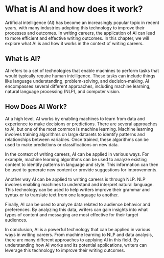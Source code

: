 What is AI and how does it work?
=====================================================================================================

Artificial intelligence (AI) has become an increasingly popular topic in recent years, with many industries adopting this technology to improve their processes and outcomes. In writing careers, the application of AI can lead to more efficient and effective writing outcomes. In this chapter, we will explore what AI is and how it works in the context of writing careers.

What is AI?
-----------

AI refers to a set of technologies that enable machines to perform tasks that would typically require human intelligence. These tasks can include things like language understanding, problem-solving, and decision-making. AI encompasses several different approaches, including machine learning, natural language processing (NLP), and computer vision.

How Does AI Work?
-----------------

At a high level, AI works by enabling machines to learn from data and experience to make decisions or predictions. There are several approaches to AI, but one of the most common is machine learning. Machine learning involves training algorithms on large datasets to identify patterns and relationships between variables. Once trained, these algorithms can be used to make predictions or classifications on new data.

In the context of writing careers, AI can be applied in various ways. For example, machine learning algorithms can be used to analyze existing content to identify patterns in language and style. This information can then be used to generate new content or provide suggestions for improvements.

Another way AI can be applied to writing careers is through NLP. NLP involves enabling machines to understand and interpret natural language. This technology can be used to help writers improve their grammar and syntax or to translate text from one language to another.

Finally, AI can be used to analyze data related to audience behavior and preferences. By analyzing this data, writers can gain insights into what types of content and messaging are most effective for their target audiences.

In conclusion, AI is a powerful technology that can be applied in various ways in writing careers. From machine learning to NLP and data analysis, there are many different approaches to applying AI in this field. By understanding how AI works and its potential applications, writers can leverage this technology to improve their writing outcomes.
